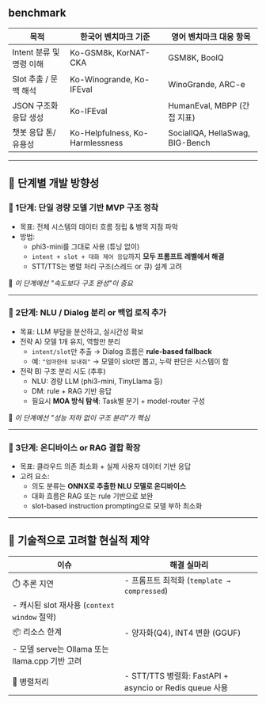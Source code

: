 ## benchmark
| 목적                | 한국어 벤치마크 기준                     | 영어 벤치마크 대응 항목                   |
| ----------------- | ------------------------------- | ------------------------------- |
| Intent 분류 및 명령 이해 | Ko-GSM8k, KorNAT-CKA            | GSM8K, BoolQ                    |
| Slot 추출 / 문맥 해석   | Ko-Winogrande, Ko-IFEval        | WinoGrande, ARC-e               |
| JSON 구조화 응답 생성    | Ko-IFEval                       | HumanEval, MBPP (간접 지표)         |
| 챗봇 응답 톤/유용성       | Ko-Helpfulness, Ko-Harmlessness | SocialIQA, HellaSwag, BIG-Bench |

---

## 🔧 **단계별 개발 방향성**

### 🔹 1단계: **단일 경량 모델 기반 MVP 구조 정착**

- 목표: 전체 시스템의 데이터 흐름 정립 & 병목 지점 파악
- 방법:
    - phi3-mini를 그대로 사용 (튜닝 없이)
    - `intent + slot + 대화 제어 응답`까지 **모두 프롬프트 레벨에서 해결**
    - STT/TTS는 병렬 처리 구조(스레드 or 큐) 설계 고려

📌 *이 단계에선 "속도보다 구조 완성"이 중요*

---

### 🔹 2단계: **NLU / Dialog 분리 or 백업 로직 추가**

- 목표: LLM 부담을 분산하고, 실시간성 확보
- 전략 A) 모델 1개 유지, 역할만 분리
    - `intent/slot`만 추출 → Dialog 흐름은 **rule-based fallback**
    - 예: `"엄마한테 보내줘"` → 모델이 slot만 뽑고, 누락 판단은 시스템이 함
- 전략 B) 구조 분리 시도 (추후)
    - NLU: 경량 LLM (phi3-mini, TinyLlama 등)
    - DM: rule + RAG 기반 응답
    - 필요시 **MOA 방식 탐색**: Task별 분기 + model-router 구성

📌 *이 단계에선 "성능 저하 없이 구조 분리"가 핵심*

---

### 🔹 3단계: **온디바이스 or RAG 결합 확장**

- 목표: 클라우드 의존 최소화 + 실제 사용자 데이터 기반 응답
- 고려 요소:
    - 의도 분류는 **ONNX로 추출한 NLU 모델로 온디바이스**
    - 대화 흐름은 RAG 또는 rule 기반으로 보완
    - slot-based instruction prompting으로 모델 부하 최소화

---

## 🚧 기술적으로 고려할 현실적 제약

| 이슈 | 해결 실마리 |
| --- | --- |
| ⏱️ 추론 지연 | - 프롬프트 최적화 (`template → compressed`)
- 캐시된 slot 재사용 (`context window` 절약) |
| 📦 리소스 한계 | - 양자화(Q4), INT4 변환 (GGUF)
- 모델 serve는 Ollama 또는 llama.cpp 기반 고려 |
| 🔁 병렬처리 | - STT/TTS 병렬화: FastAPI + asyncio or Redis queue 사용 |
